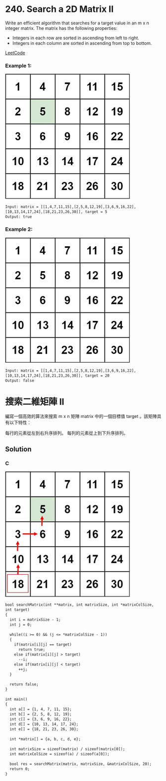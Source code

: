 # 240. Search a 2D Matrix II
Write an efficient algorithm that searches for a target value in an m x n integer matrix. The matrix has the following properties:

* Integers in each row are sorted in ascending from left to right.
* Integers in each column are sorted in ascending from top to bottom.

[LeetCode](https://leetcode.com/problems/search-a-2d-matrix-ii)

### Example 1:
<img src="img/240_q1.jpg" width = "402"/>

```
Input: matrix = [[1,4,7,11,15],[2,5,8,12,19],[3,6,9,16,22],[10,13,14,17,24],[18,21,23,26,30]], target = 5
Output: true
```

### Example 2:
<img src="img/240_q2.jpg" width = "402"/>

```
Input: matrix = [[1,4,7,11,15],[2,5,8,12,19],[3,6,9,16,22],[10,13,14,17,24],[18,21,23,26,30]], target = 20
Output: false
```

# 搜索二維矩陣 II
編寫一個高效的算法來搜索 m x n 矩陣 matrix 中的一個目標值 target 。該矩陣具有以下特性：

每行的元素從左到右升序排列。
每列的元素從上到下升序排列。

## Solution  


### C

<img src="img/240.jpg" width = "402"/>

```
bool searchMatrix(int **matrix, int matrixSize, int *matrixColSize, int target)
{
  int i = matrixSize - 1;
  int j = 0;

  while((i >= 0) && (j <= *matrixColSize - 1))
  {
    if(matrix[i][j] == target)
      return true;
    else if(matrix[i][j] > target)
      --i;
    else if(matrix[i][j] < target)
      ++j;
  }

  return false;
}

int main()
{
  int a[] = {1, 4, 7, 11, 15};
  int b[] = {2, 5, 8, 12, 19};
  int c[] = {3, 6, 9, 16, 22};
  int d[] = {10, 13, 14, 17, 24};
  int e[] = {18, 21, 23, 26, 30};

  int *matrix[] = {a, b, c, d, e};

  int matrixSize = sizeof(matrix) / sizeof(matrix[0]);
  int matrixColSize = sizeof(a) / sizeof(a[0]);

  bool res = searchMatrix(matrix, matrixSize, &matrixColSize, 20);
  return 0;
}
```



